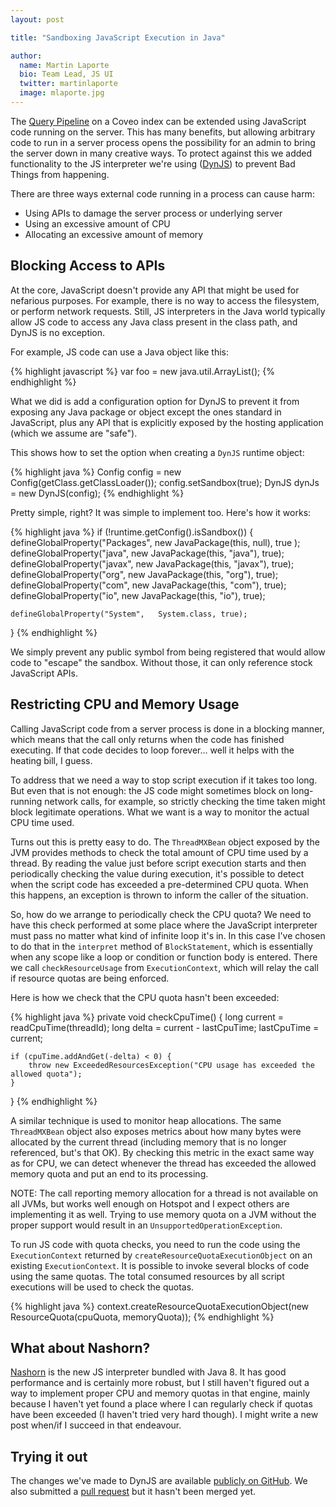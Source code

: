 ```yaml
---
layout: post

title: "Sandboxing JavaScript Execution in Java"

author:
  name: Martin Laporte
  bio: Team Lead, JS UI
  twitter: martinlaporte
  image: mlaporte.jpg
---
```


The [Query Pipeline](https://developers.coveo.com/display/SearchREST/Managing+the+Query+Execution+Pipeline) on a Coveo index can be extended using JavaScript code running on the server. This has many benefits, but allowing arbitrary code to run in a server process opens the possibility for an admin to bring the server down in many creative ways. To protect against this we added functionality to the JS interpreter we're using ([DynJS](https://github.com/dynjs/dynjs)) to prevent Bad Things from happening.

<!-- more -->

There are three ways external code running in a process can cause harm:

* Using APIs to damage the server process or underlying server
* Using an excessive amount of CPU
* Allocating an excessive amount of memory

## Blocking Access to APIs

At the core, JavaScript doesn't provide any API that might be used for nefarious purposes. For example, there is no way to access the filesystem, or perform network requests. Still, JS interpreters in the Java world typically allow JS code to access any Java class present in the class path, and DynJS is no exception.

For example, JS code can use a Java object like this:

{% highlight javascript %}
var foo = new java.util.ArrayList();
{% endhighlight %}

What we did is add a configuration option for DynJS to prevent it from exposing any Java package or object except the ones standard in JavaScript, plus any API that is explicitly exposed by the hosting application (which we assume are "safe").

This shows how to set the option when creating a `DynJS` runtime object:

{% highlight java %}
Config config = new Config(getClass.getClassLoader());
config.setSandbox(true);
DynJS dynJs = new DynJS(config);
{% endhighlight %}

Pretty simple, right? It was simple to implement too. Here's how it works:

{% highlight java %}
if (!runtime.getConfig().isSandbox()) {
    defineGlobalProperty("Packages", new JavaPackage(this, null), true );
    defineGlobalProperty("java",     new JavaPackage(this, "java"), true);
    defineGlobalProperty("javax",    new JavaPackage(this, "javax"), true);
    defineGlobalProperty("org",      new JavaPackage(this, "org"), true);
    defineGlobalProperty("com",      new JavaPackage(this, "com"), true);
    defineGlobalProperty("io",       new JavaPackage(this, "io"), true);

    defineGlobalProperty("System",   System.class, true);
}
{% endhighlight %}

We simply prevent any public symbol from being registered that would allow code to "escape" the sandbox. Without those, it can only reference stock JavaScript APIs.

## Restricting CPU and Memory Usage

Calling JavaScript code from a server process is done in a blocking manner, which means that the call only returns when the code has finished executing. If that code decides to loop forever... well it helps with the heating bill, I guess.

To address that we need a way to stop script execution if it takes too long. But even that is not enough: the JS code might sometimes block on long-running network calls, for example, so strictly checking the time taken might block legitimate operations. What we want is a way to monitor the actual CPU time used.

Turns out this is pretty easy to do. The `ThreadMXBean` object exposed by the JVM provides methods to check the total amount of CPU time used by a thread. By reading the value just before script execution starts and then periodically checking the value during execution, it's possible to detect when the script code has exceeded a pre-determined CPU quota. When this happens, an exception is thrown to inform the caller of the situation.

So, how do we arrange to periodically check the CPU quota? We need to have this check performed at some place where the JavaScript interpreter must pass no matter what kind of infinite loop it's in. In this case I've chosen to do that in the `interpret` method of `BlockStatement`, which is essentially when any scope like a loop or condition or function body is entered. There we call `checkResourceUsage` from `ExecutionContext`, which will relay the call if resource quotas are being enforced.

Here is how we check that the CPU quota hasn't been exceeded:

{% highlight java %}
private void checkCpuTime() {
    long current = readCpuTime(threadId);
    long delta = current - lastCpuTime;
    lastCpuTime = current;

    if (cpuTime.addAndGet(-delta) < 0) {
        throw new ExceededResourcesException("CPU usage has exceeded the allowed quota");
    }
}
{% endhighlight %}

A similar technique is used to monitor heap allocations. The same `ThreadMXBean` object also exposes metrics about how many bytes were allocated by the current thread (including memory that is no longer referenced, but's that OK). By checking this metric in the exact same way as for CPU, we can detect whenever the thread has exceeded the allowed memory quota and put an end to its processing.

NOTE: The call reporting memory allocation for a thread is not available on all JVMs, but works well enough on Hotspot and I expect others are implementing it as well. Trying to use memory quota on a JVM without the proper support would result in an `UnsupportedOperationException`.

To run JS code with quota checks, you need to run the code using the `ExecutionContext` returned by `createResourceQuotaExecutionObject` on an existing `ExecutionContext`. It is possible to invoke several blocks of code using the same quotas. The total consumed resources by all script executions will be used to check the quotas.

{% highlight java %}
context.createResourceQuotaExecutionObject(new ResourceQuota(cpuQuota, memoryQuota));
{% endhighlight %}

## What about Nashorn?

[Nashorn](http://openjdk.java.net/projects/nashorn/) is the new JS interpreter bundled with Java 8. It has good performance and is certainly more robust, but I still haven't figured out a way to implement proper CPU and memory quotas in that engine, mainly because I haven't yet found a place where I can regularly check if quotas have been exceeded (I haven't tried very hard though). I might write a new post when/if I succeed in that endeavour.

## Trying it out

The changes we've made to DynJS are available [publicly on GitHub](https://github.com/Coveo/dynjs/tree/resource-quotas). We also submitted a [pull request](https://github.com/dynjs/dynjs/pull/154) but it hasn't been merged yet.
